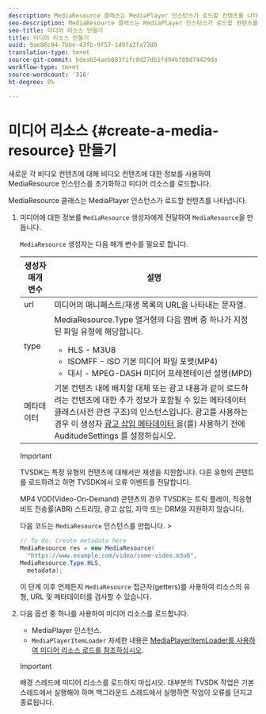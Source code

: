 ```yaml
---
description: MediaResource 클래스는 MediaPlayer 인스턴스가 로드할 컨텐츠를 나타냅니다.
seo-description: MediaResource 클래스는 MediaPlayer 인스턴스가 로드할 컨텐츠를 나타냅니다.
seo-title: 미디어 리소스 만들기
title: 미디어 리소스 만들기
uuid: 9ae86c04-7bbe-43fb-9f57-1d9fa2fa73d0
translation-type: tm+mt
source-git-commit: bdeab54aeb083f1fc8d27db1fd94bf89d74429da
workflow-type: tm+mt
source-wordcount: '316'
ht-degree: 0%

---
```



# 미디어 리소스 {#create-a-media-resource} 만들기

새로운 각 비디오 컨텐츠에 대해 비디오 컨텐츠에 대한 정보를 사용하여 MediaResource 인스턴스를 초기화하고 미디어 리소스를 로드합니다.

MediaResource 클래스는 MediaPlayer 인스턴스가 로드할 컨텐츠를 나타냅니다.

1. 미디어에 대한 정보를 `MediaResource` 생성자에게 전달하여 `MediaResource`을 만듭니다.

   `MediaResource` 생성자는 다음 매개 변수를 필요로 합니다.

   <table id="table_22886D6770FB45E99D35D0B90E6CC302"> 
   <thead> 
   <tr> 
      <th colname="col1" class="entry"> 생성자 매개 변수 </th> 
      <th colname="col2" class="entry"> 설명 </th> 
   </tr> 
   </thead>
   <tbody> 
   <tr> 
      <td colname="col1"> <span class="codeph"> url  </span> </td> 
      <td colname="col2"> 미디어의 매니페스트/재생 목록의 URL을 나타내는 문자열. </td> 
   </tr> 
   <tr> 
      <td colname="col1"> <span class="codeph"> type  </span> </td> 
      <td colname="col2"> <span class="codeph"> MediaResource.Type </span> 열거형의 다음 멤버 중 하나가 지정된 파일 유형에 해당합니다. 
      <ul id="ul_C286ED3C31364B858A1C9AF3356E9282"> 
      <li id="li_25B24EF76D8849DE8764539F25E435FA"> <span class="codeph"> HLS  </span> - M3U8 </li> 
      <li id="li_1344A41B434D49229E392F1AAF9ECA81"> <span class="codeph"> ISOMFF  </span> - ISO 기본 미디어 파일 포맷(MP4) </li> 
      <li id="li_92392073B7334916B06B16570C51AC91"> <span class="codeph"> 대시  </span> - MPEG-DASH 미디어 프레젠테이션 설명(MPD) </li> 
      </ul> </td> 
   </tr> 
   <tr> 
      <td colname="col1"> <span class="codeph"> 메타데이터  </span> </td> 
      <td colname="col2"> 기본 컨텐츠 내에 배치할 대체 또는 광고 내용과 같이 로드하려는 컨텐츠에 대한 추가 정보가 포함될 수 있는 <span class="codeph"> 메타데이터 </span> 클래스(사전 관련 구조)의 인스턴스입니다. 광고를 사용하는 경우 이 생성자 <a href="/help/programming/tvsdk-3x-android-prog/android-3x-advertising/ad-insertion/ad-insertion-metadata/android-3x-ad-insertion-metadata.md"> 광고 삽입 메타데이터 </a>을(를) 사용하기 전에 <span class="codeph"> AuditudeSettings </span>를 설정하십시오. </td> 
   </tr> 
   </tbody> 
   </table>

   >[!IMPORTANT]
   >
   >TVSDK는 특정 유형의 컨텐츠에 대해서만 재생을 지원합니다. 다른 유형의 콘텐트를 로드하려고 하면 TVSDK에서 오류 이벤트를 전달합니다.
   >
   >MP4 VOD(Video-On-Demand) 콘텐츠의 경우 TVSDK는 트릭 플레이, 적응형 비트 전송률(ABR) 스트리밍, 광고 삽입, 자막 또는 DRM을 지원하지 않습니다.

   다음 코드는 `MediaResource` 인스턴스를 만듭니다.        >

   ```java
   // To do: Create metadata here 
   MediaResource res = new MediaResource( 
     "https://www.example.com/video/some-video.m3u8",  
   MediaResource.Type.HLS, 
     metadata); 
   ```

   이 단계 이후 언제든지 `MediaResource` 접근자(getters)를 사용하여 리소스의 유형, URL 및 메타데이터를 검사할 수 있습니다.

1. 다음 옵션 중 하나를 사용하여 미디어 리소스를 로드합니다.

   * MediaPlayer 인스턴스.
   * `MediaPlayerItemLoader` 자세한 내용은  [MediaPlayerItemLoader를 사용하여 미디어 리소스 로드를 참조하십시오](../../../tvsdk-3x-android-prog/android-3x-content-playback-options-android2/mediaplayer-initialize-for-video/android-3x-media-resource-mediaplayeritemloader.md).

   >[!IMPORTANT]
   >
   >배경 스레드에 미디어 리소스를 로드하지 마십시오. 대부분의 TVSDK 작업은 기본 스레드에서 실행해야 하며 백그라운드 스레드에서 실행하면 작업이 오류를 던지고 종료됩니다.
